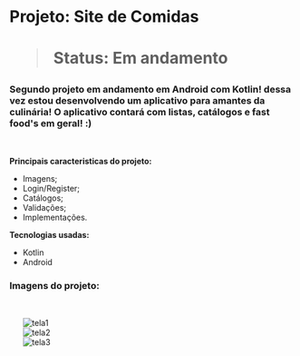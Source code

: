 
<h1> Projeto: Site de Comidas <h1> 

  > Status: Em andamento
  
  ### Segundo projeto em andamento em Android com Kotlin! dessa vez estou desenvolvendo um aplicativo para amantes da culinária! O aplicativo contará com listas, catálogos e fast food's em geral! :)
  
  <br>
  
  <strong>Principais caracteristicas do projeto: </strong>
  + Imagens;
  + Login/Register;
  + Catálogos;
  + Validações;
  + Implementações.
  
  <strong>Tecnologias usadas: </strong>
   + Kotlin
   + Android 
  
   ### Imagens do projeto:
  
  <br>
  
&nbsp;&nbsp;&nbsp;&nbsp;&nbsp;&nbsp;![tela1](https://user-images.githubusercontent.com/79876042/142459159-5a596e41-448a-4ecb-b459-380d8179847c.png)
  <br>
&nbsp;&nbsp;&nbsp;&nbsp;&nbsp;&nbsp;![tela2](https://user-images.githubusercontent.com/79876042/142459277-e22c114b-e01f-4bb5-abdd-840194e5fd07.png)
  <br>
&nbsp;&nbsp;&nbsp;&nbsp;&nbsp;&nbsp;![tela3](https://user-images.githubusercontent.com/79876042/142459375-a1ac97c4-f48e-41d9-9d13-0bdd0c5b5b64.png)
  <br>
